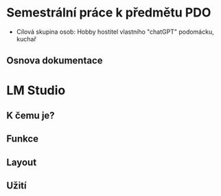 # Semestrální práce k předmětu PDO

- Cílová skupina osob: Hobby hostitel vlastního "chatGPT" podomácku, kuchař


## Osnova dokumentace


# LM Studio

## K čemu je?

## Funkce

## Layout

## Užití